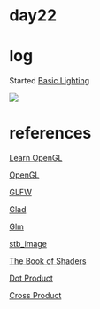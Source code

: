 # day22


# log
Started [Basic Lighting](https://learnopengl.com/Lighting/Basic-Lighting)


![](https://i.imgur.com/WhkjmFs.png)


# references
[Learn OpenGL](https://learnopengl.com/Introduction)

[OpenGL](https://www.opengl.org/)

[GLFW](https://www.glfw.org/)

[Glad](https://glad.dav1d.de/)

[Glm](https://glm.g-truc.net/0.9.8/index.html)

[stb_image](https://github.com/nothings/stb/blob/master/stb_image.h)

[The Book of Shaders](https://thebookofshaders.com)

[Dot Product](https://www.mathsisfun.com/algebra/vectors-dot-product.html)

[Cross Product](https://www.mathsisfun.com/algebra/vectors-cross-product.html)
